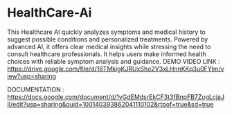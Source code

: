 # HealthCare-Ai
This Healthcare AI quickly analyzes symptoms and medical history to suggest possible conditions and personalized treatments. Powered by advanced AI, it offers clear medical insights while stressing the need to consult healthcare professionals. It helps users make informed health choices with reliable symptom analysis and guidance.
DEMO VIDEO LINK :
https://drive.google.com/file/d/16TMkigKJRUxSho2V3xLHnnKKq3u0FYlm/view?usp=sharing

DOCUMENTATION :
https://docs.google.com/document/d/1vGdEMdsrEkCF3t3fBnpFB7ZogLcjaJIl/edit?usp=sharing&ouid=100140393862041110102&rtpof=true&sd=true

